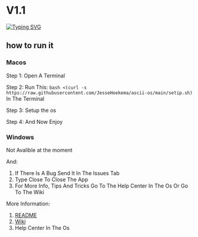 # V1.1
[![Typing SVG](https://readme-typing-svg.demolab.com/?lines=Updates+Weekly+Or+Monthly;This+Is+A+Simple+Os;A+Os+For+Your+Terminal)](/README.md)

## how to run it

### Macos

Step 1: Open A Terminal

Step 2: Run This: `bash <(curl -s https://raw.githubusercontent.com/JesseHoekema/ascii-os/main/setip.sh)` In The Terminal

Step 3: Setup the os

Step 4: And Now Enjoy

### Windows

Not Avalible at the moment

And: 
1. If There Is A Bug Send It In The Issues Tab
2. Type Close To Close The App
3. For More Info, Tips And Tricks Go To The Help Center In The Os Or Go To The Wiki

More Information:
1. [README](https://github.com/JesseHoekema/ascii-os/main/README.md)
2. [Wiki](https://github.com/JesseHoekema/ascii-os/wiki)
3. Help Center In The Os

